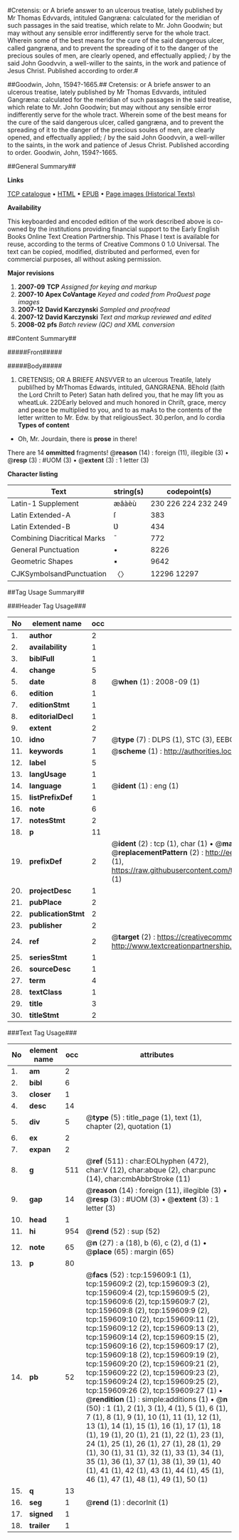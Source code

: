 #Cretensis: or A briefe answer to an ulcerous treatise, lately published by Mr Thomas Edvvards, intituled Gangræna: calculated for the meridian of such passages in the said treatise, which relate to Mr. John Goodwin; but may without any sensible error indifferently serve for the whole tract. Wherein some of the best means for the cure of the said dangerous ulcer, called gangræna, and to prevent the spreading of it to the danger of the precious soules of men, are clearly opened, and effectually applied; / by the said John Goodvvin, a well-willer to the saints, in the work and patience of Jesus Christ. Published according to order.#

##Goodwin, John, 1594?-1665.##
Cretensis: or A briefe answer to an ulcerous treatise, lately published by Mr Thomas Edvvards, intituled Gangræna: calculated for the meridian of such passages in the said treatise, which relate to Mr. John Goodwin; but may without any sensible error indifferently serve for the whole tract. Wherein some of the best means for the cure of the said dangerous ulcer, called gangræna, and to prevent the spreading of it to the danger of the precious soules of men, are clearly opened, and effectually applied; / by the said John Goodvvin, a well-willer to the saints, in the work and patience of Jesus Christ. Published according to order.
Goodwin, John, 1594?-1665.

##General Summary##

**Links**

[TCP catalogue](http://www.ota.ox.ac.uk/tcp/)  • 
[HTML](http://tei.it.ox.ac.uk/tcp/Texts-HTML/free/A85/A85389.html)  • 
[EPUB](http://tei.it.ox.ac.uk/tcp/Texts-EPUB/free/A85/A85389.epub) • 
[Page images (Historical Texts)](https://data.historicaltexts.jisc.ac.uk/view?pubId=eebo-99872425e&pageId=eebo-99872425e-159609-1)

**Availability**

This keyboarded and encoded edition of the
	       work described above is co-owned by the institutions
	       providing financial support to the Early English Books
	       Online Text Creation Partnership. This Phase I text is
	       available for reuse, according to the terms of Creative
	       Commons 0 1.0 Universal. The text can be copied,
	       modified, distributed and performed, even for
	       commercial purposes, all without asking permission.

**Major revisions**

1. __2007-09__ __TCP__ *Assigned for keying and markup*
1. __2007-10__ __Apex CoVantage__ *Keyed and coded from ProQuest page images*
1. __2007-12__ __David Karczynski__ *Sampled and proofread*
1. __2007-12__ __David Karczynski__ *Text and markup reviewed and edited*
1. __2008-02__ __pfs__ *Batch review (QC) and XML conversion*

##Content Summary##

#####Front#####

#####Body#####

1. CRETENSIS; OR A BRIEFE ANSVVER to an ulcerous Treatiſe, lately publiſhed by MrThomas Edwards, intituled, GANGRAENA.
BEhold (ſaith the Lord Chriſt to Peter) Satan hath deſired you, that he may ſift you as wheatLuk. 22DEarly beloved and much honored in Chriſt, grace, mercy and peace be multiplied to you, and to as maAs to the contents of the letter written to Mr. Edw. by that religiousSect. 30.perſon, and ſo cordia
**Types of content**

  * Oh, Mr. Jourdain, there is **prose** in there!

There are 14 **ommitted** fragments! 
 @__reason__ (14) : foreign (11), illegible (3)  •  @__resp__ (3) : #UOM (3)  •  @__extent__ (3) : 1 letter (3)

**Character listing**


|Text|string(s)|codepoint(s)|
|---|---|---|
|Latin-1 Supplement|æâàèù|230 226 224 232 249|
|Latin Extended-A|ſ|383|
|Latin Extended-B|Ʋ|434|
|Combining             Diacritical Marks|̄|772|
|General Punctuation|•|8226|
|Geometric Shapes|▪|9642|
|CJKSymbolsandPunctuation|〈〉|12296 12297|

##Tag Usage Summary##

###Header Tag Usage###

|No|element name|occ|attributes|
|---|---|---|---|
|1.|__author__|2||
|2.|__availability__|1||
|3.|__biblFull__|1||
|4.|__change__|5||
|5.|__date__|8| @__when__ (1) : 2008-09 (1)|
|6.|__edition__|1||
|7.|__editionStmt__|1||
|8.|__editorialDecl__|1||
|9.|__extent__|2||
|10.|__idno__|7| @__type__ (7) : DLPS (1), STC (3), EEBO-CITATION (1), PROQUEST (1), VID (1)|
|11.|__keywords__|1| @__scheme__ (1) : http://authorities.loc.gov/ (1)|
|12.|__label__|5||
|13.|__langUsage__|1||
|14.|__language__|1| @__ident__ (1) : eng (1)|
|15.|__listPrefixDef__|1||
|16.|__note__|6||
|17.|__notesStmt__|2||
|18.|__p__|11||
|19.|__prefixDef__|2| @__ident__ (2) : tcp (1), char (1)  •  @__matchPattern__ (2) : ([0-9\-]+):([0-9IVX]+) (1), (.+) (1)  •  @__replacementPattern__ (2) : http://eebo.chadwyck.com/downloadtiff?vid=$1&page=$2 (1), https://raw.githubusercontent.com/textcreationpartnership/Texts/master/tcpchars.xml#$1 (1)|
|20.|__projectDesc__|1||
|21.|__pubPlace__|2||
|22.|__publicationStmt__|2||
|23.|__publisher__|2||
|24.|__ref__|2| @__target__ (2) : https://creativecommons.org/publicdomain/zero/1.0/ (1), http://www.textcreationpartnership.org/docs/. (1)|
|25.|__seriesStmt__|1||
|26.|__sourceDesc__|1||
|27.|__term__|4||
|28.|__textClass__|1||
|29.|__title__|3||
|30.|__titleStmt__|2||


###Text Tag Usage###

|No|element name|occ|attributes|
|---|---|---|---|
|1.|__am__|2||
|2.|__bibl__|6||
|3.|__closer__|1||
|4.|__desc__|14||
|5.|__div__|5| @__type__ (5) : title_page (1), text (1), chapter (2), quotation (1)|
|6.|__ex__|2||
|7.|__expan__|2||
|8.|__g__|511| @__ref__ (511) : char:EOLhyphen (472), char:V (12), char:abque (2), char:punc (14), char:cmbAbbrStroke (11)|
|9.|__gap__|14| @__reason__ (14) : foreign (11), illegible (3)  •  @__resp__ (3) : #UOM (3)  •  @__extent__ (3) : 1 letter (3)|
|10.|__head__|1||
|11.|__hi__|954| @__rend__ (52) : sup (52)|
|12.|__note__|65| @__n__ (27) : a (18), b (6), c (2), d (1)  •  @__place__ (65) : margin (65)|
|13.|__p__|80||
|14.|__pb__|52| @__facs__ (52) : tcp:159609:1 (1), tcp:159609:2 (2), tcp:159609:3 (2), tcp:159609:4 (2), tcp:159609:5 (2), tcp:159609:6 (2), tcp:159609:7 (2), tcp:159609:8 (2), tcp:159609:9 (2), tcp:159609:10 (2), tcp:159609:11 (2), tcp:159609:12 (2), tcp:159609:13 (2), tcp:159609:14 (2), tcp:159609:15 (2), tcp:159609:16 (2), tcp:159609:17 (2), tcp:159609:18 (2), tcp:159609:19 (2), tcp:159609:20 (2), tcp:159609:21 (2), tcp:159609:22 (2), tcp:159609:23 (2), tcp:159609:24 (2), tcp:159609:25 (2), tcp:159609:26 (2), tcp:159609:27 (1)  •  @__rendition__ (1) : simple:additions (1)  •  @__n__ (50) : 1 (1), 2 (1), 3 (1), 4 (1), 5 (1), 6 (1), 7 (1), 8 (1), 9 (1), 10 (1), 11 (1), 12 (1), 13 (1), 14 (1), 15 (1), 16 (1), 17 (1), 18 (1), 19 (1), 20 (1), 21 (1), 22 (1), 23 (1), 24 (1), 25 (1), 26 (1), 27 (1), 28 (1), 29 (1), 30 (1), 31 (1), 32 (1), 33 (1), 34 (1), 35 (1), 36 (1), 37 (1), 38 (1), 39 (1), 40 (1), 41 (1), 42 (1), 43 (1), 44 (1), 45 (1), 46 (1), 47 (1), 48 (1), 49 (1), 50 (1)|
|15.|__q__|13||
|16.|__seg__|1| @__rend__ (1) : decorInit (1)|
|17.|__signed__|1||
|18.|__trailer__|1||
